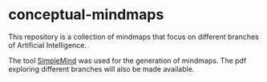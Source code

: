 # conceptual-mindmaps
This repository is a collection of mindmaps that focus on different branches of Artificial Intelligence.

The tool [SimpleMind](https://simplemind.eu/) was used for the generation of mindmaps. The pdf exploring different branches will also be made available.
